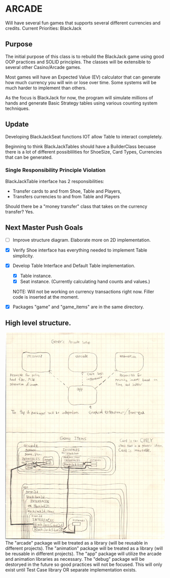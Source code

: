 # ARCADE
Will have several fun games that supports several different currencies and credits.
Current Priorities:
BlackJack

## Purpose
The initial purpose of this class is to rebuild the BlackJack game using good OOP practices and SOLID principles.
The classes will be extensible to several other Casino/Arcade games.

Most games will have an Expected Value (EV) calculator that can generate how much currency you will win or lose over time.
Some systems will be much harder to implement than others.

As the focus is BlackJack for now, the program will simulate millions of hands and generate Basic Strategy tables using various counting system techniques.

## Update
Developing BlackJackSeat functions IOT allow Table to interact completely.

Beginning to think BlackJackTables should have a BuilderClass becuase there is a lot of different possiblilities for ShoeSize, Card Types, Currencies that can be generated.

### Single Responsibility Principle Violation
BlackJackTable interface has 2 responsibilities:
* Transfer cards to and from Shoe, Table and Players,
* Transfers currencies to and from Table and Players

Should there be a "money transfer" class that takes on the currency transfer? Yes.

## Next Master Push Goals
- [ ] Improve structure diagram. Elaborate more on 2D implementation.
- [x] Verify Shoe interface has everything needed to implement Table simplicity.
- [x] Develop Table Interface and Default Table implementation.
	- [x] Table instance.
	- [x] Seat instance. (Currently calculating hand counts and values.)

	NOTE: Will not be working on currency transactions right now. Filler code is inserted at the moment.

- [x] Packages "game" and "game_items" are in the same directory.

## High level structure.
![Generic Game Structure](readmesrcs/GameSetup.jpg)
The "arcade" package will be treated as a library (will be reusable in different projects).
The "animation" package will be treated as a library (will be reusable in different projects).
The "app" package will utilize the arcade and animation libraries as necessary.
The "debug" package will be destoryed in the future so good practices will not be focused. This will only exist until Test Case library OR separate implementation exists.